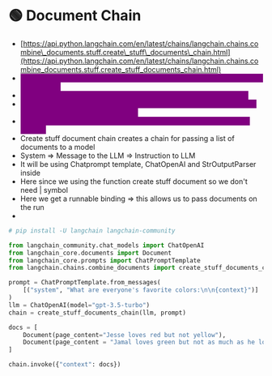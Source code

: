 # 🟢 Document Chain

* [https://api.python.langchain.com/en/latest/chains/langchain.chains.combine\_documents.stuff.create\_stuff\_documents\_chain.html](https://api.python.langchain.com/en/latest/chains/langchain.chains.combine_documents.stuff.create_stuff_documents_chain.html)
* <mark style="color:purple;background-color:purple;">**Retriever queries the VectorDB to get the most relevant documents for your query.**</mark>
* <mark style="color:purple;background-color:purple;">**These retrieved documents are then passed to a Document Chain.**</mark>
* <mark style="color:purple;background-color:purple;">**The Document Chain feeds the documents (usually chunk by chunk) along with the query into the LLM.**</mark>
* <mark style="color:purple;background-color:purple;">**The LLM processes these inputs and generates the final answer or output.**</mark>
* Create stuff document chain creates a chain for passing a list of documents to a model
* System ⇒ Message to the LLM ⇒ Instruction to LLM
* It will be using Chatprompt template, ChatOpenAI and StrOutputParser inside
* Here since we using the function create stuff document so we don't need | symbol
* Here we get a runnable binding ⇒ this allows us to pass documents on the run
*

```python
# pip install -U langchain langchain-community

from langchain_community.chat_models import ChatOpenAI
from langchain_core.documents import Document
from langchain_core.prompts import ChatPromptTemplate
from langchain.chains.combine_documents import create_stuff_documents_chain

prompt = ChatPromptTemplate.from_messages(
    [("system", "What are everyone's favorite colors:\n\n{context}")]
)
llm = ChatOpenAI(model="gpt-3.5-turbo")
chain = create_stuff_documents_chain(llm, prompt)

docs = [
    Document(page_content="Jesse loves red but not yellow"),
    Document(page_content = "Jamal loves green but not as much as he loves orange")
]

chain.invoke({"context": docs})
```

